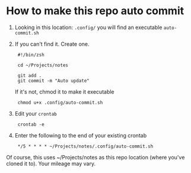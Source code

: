 # How to make this repo auto commit

1. Looking in this location: `.config/` you will find an executable `auto-commit.sh`
2. If you can't find it. Create one.

        #!/bin/zsh

        cd ~/Projects/notes

        git add .
        git commit -m "Auto update"

    If it's not, chmod it to make it executable

        chmod u+x .config/auto-commit.sh

3. Edit your `crontab`

        crontab -e

4. Enter the following to the end of your existing crontab

        */5 * * * * ~/Projects/notes/.config/auto-commit.sh

Of course, this uses ~/Projects/notes as this repo location (where you've cloned it to). Your mileage may vary.
